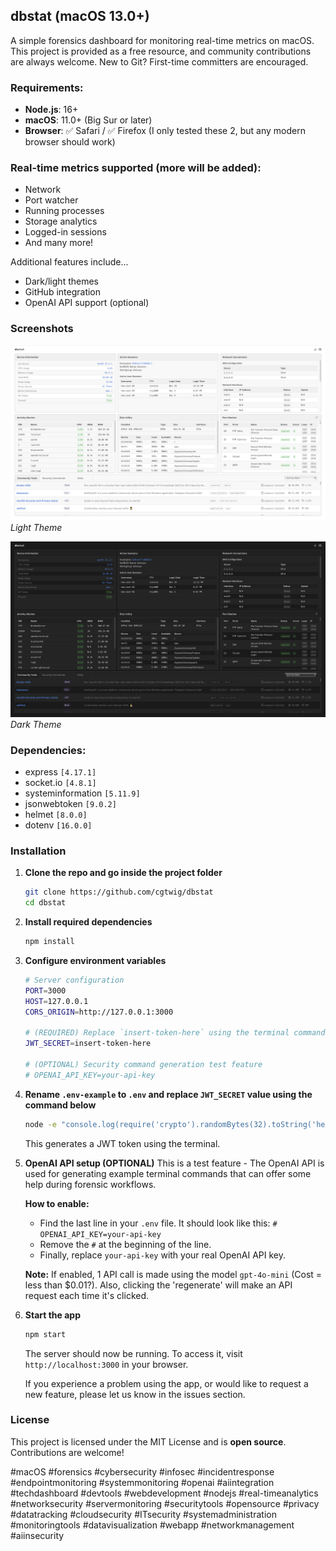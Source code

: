 ## dbstat (macOS 13.0+)
A simple forensics dashboard for monitoring real-time metrics on macOS.
This project is provided as a free resource, and community contributions are always welcome. New to Git? First-time committers are encouraged.

### Requirements:
- **Node.js**: 16+  
- **macOS**: 11.0+ (Big Sur or later)
- **Browser**: ✅ Safari / ✅ Firefox (I only tested these 2, but any modern browser should work)

### Real-time metrics supported (more will be added):
- Network
- Port watcher
- Running processes
- Storage analytics  
- Logged-in sessions
- And many more!

Additional features include...
- Dark/light themes
- GitHub integration
- OpenAI API support (optional)

### Screenshots
![Light Theme Screenshot](./assets/images/app-screenshot-light.png)  
*Light Theme*

![Dark Theme Screenshot](./assets/images/app-screenshot-dark.png)  
*Dark Theme*

### Dependencies:
- express `[4.17.1]`  
- socket.io `[4.8.1]`  
- systeminformation `[5.11.9]`  
- jsonwebtoken `[9.0.2]`  
- helmet `[8.0.0]`  
- dotenv `[16.0.0]` 

### Installation

1. **Clone the repo and go inside the project folder**
    ```bash
    git clone https://github.com/cgtwig/dbstat
    cd dbstat
    ```

2. **Install required dependencies**
    ```bash
    npm install
    ```

3. **Configure environment variables**

    ```bash
    # Server configuration
    PORT=3000
    HOST=127.0.0.1
    CORS_ORIGIN=http://127.0.0.1:3000
    
    # (REQUIRED) Replace `insert-token-here` using the terminal command provided in README.md
    JWT_SECRET=insert-token-here
    
    # (OPTIONAL) Security command generation test feature
    # OPENAI_API_KEY=your-api-key
    ```

4. **Rename `.env-example` to `.env` and replace `JWT_SECRET` value using the command below**
    ```bash
    node -e "console.log(require('crypto').randomBytes(32).toString('hex'))"
    ```
    This generates a JWT token using the terminal.

5. **OpenAI API setup (OPTIONAL)**
    This is a test feature - The OpenAI API is used for generating example terminal commands that can offer some help during forensic workflows. 

    **How to enable:**
    - Find the last line in your `.env` file. It should look like this: `# OPENAI_API_KEY=your-api-key`
    - Remove the `#` at the beginning of the line.
    - Finally, replace `your-api-key` with your real OpenAI API key.
    
    **Note:** If enabled, 1 API call is made using the model `gpt-4o-mini` (Cost = less than $0.01?). Also, clicking the 'regenerate' will make an API request each time it's clicked.

6. **Start the app**
    ```bash
    npm start
    ```
    The server should now be running. To access it, visit `http://localhost:3000` in your browser.  

    If you experience a problem using the app, or would like to request a new feature, please let us know in the issues section.

### License
This project is licensed under the MIT License and is **open source**. Contributions are welcome!

#macOS #forensics #cybersecurity #infosec #incidentresponse #endpointmonitoring #systemmonitoring #openai #aiintegration #techdashboard #devtools #webdevelopment #nodejs #real-timeanalytics #networksecurity #servermonitoring #securitytools #opensource #privacy #datatracking #cloudsecurity #ITsecurity #systemadministration #monitoringtools #datavisualization #webapp #networkmanagement #aiinsecurity
